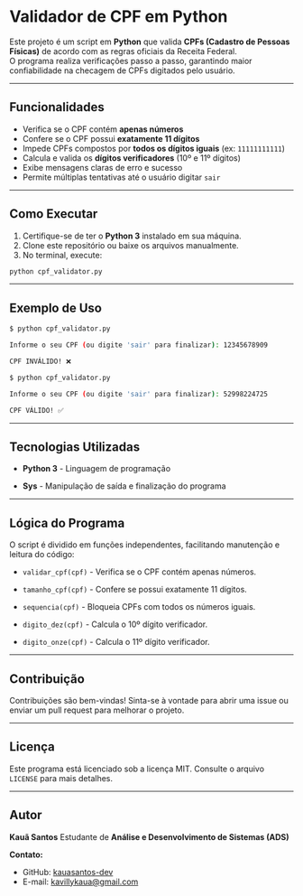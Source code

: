# Validador de CPF em Python

Este projeto é um script em **Python** que valida **CPFs (Cadastro de Pessoas Físicas)** de acordo com as regras oficiais da Receita Federal.  
O programa realiza verificações passo a passo, garantindo maior confiabilidade na checagem de CPFs digitados pelo usuário.

---

## Funcionalidades

- Verifica se o CPF contém **apenas números**  
- Confere se o CPF possui **exatamente 11 dígitos**  
- Impede CPFs compostos por **todos os dígitos iguais** (ex: `11111111111`)  
- Calcula e valida os **dígitos verificadores** (10º e 11º dígitos)  
- Exibe mensagens claras de erro e sucesso  
- Permite múltiplas tentativas até o usuário digitar `sair`  

---

## Como Executar

1. Certifique-se de ter o **Python 3** instalado em sua máquina.  
2. Clone este repositório ou baixe os arquivos manualmente.  
3. No terminal, execute:

```bash
python cpf_validator.py
```

---

## Exemplo de Uso

```bash
$ python cpf_validator.py

Informe o seu CPF (ou digite 'sair' para finalizar): 12345678909

CPF INVÁLIDO! ❌
```

```bash
$ python cpf_validator.py

Informe o seu CPF (ou digite 'sair' para finalizar): 52998224725

CPF VÁLIDO! ✅
```

---

## Tecnologias Utilizadas

- **Python 3** - Linguagem de programação

- **Sys** - Manipulação de saída e finalização do programa

---

## Lógica do Programa

O script é dividido em funções independentes, facilitando manutenção e leitura do código:

- `validar_cpf(cpf)` - Verifica se o CPF contém apenas números.

- `tamanho_cpf(cpf)` - Confere se possui exatamente 11 dígitos.

- `sequencia(cpf)` - Bloqueia CPFs com todos os números iguais.

- `digito_dez(cpf)` - Calcula o 10º dígito verificador.

- `digito_onze(cpf)` - Calcula o 11º dígito verificador.

---

## Contribuição

Contribuições são bem-vindas! 
Sinta-se à vontade para abrir uma issue ou enviar um pull request para melhorar o projeto.

---

## Licença

Este programa está licenciado sob a licença MIT. Consulte o arquivo `LICENSE` para mais detalhes.

---

## Autor

**Kauã Santos**
Estudante de **Análise e Desenvolvimento de Sistemas (ADS)**

**Contato:**

- GitHub: [kauasantos-dev](https://github.com/kauasantos-dev)
- E-mail: [kavillykaua@gmail.com](kavillykaua@gmail.com)